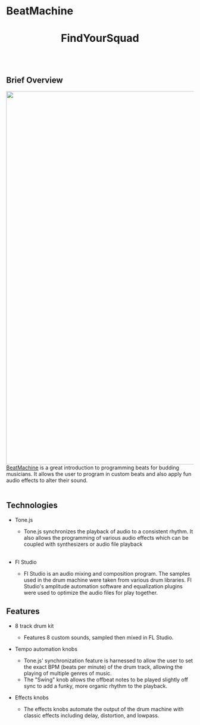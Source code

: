 # BeatMachine

<h1 align="center">FindYourSquad</h1>

<br></br>
## Brief Overview
<img src="dist/public/images/main.gif?raw=true" width="1000">
<a href='https://julian-tipler.github.io/Javascript-Project/'>BeatMachine</a> is a great introduction to programming beats for budding musicians. It allows the user to program in custom beats and also apply fun audio effects to alter their sound.
<br></br>

## Technologies

* Tone.js
    * Tone.js synchronizes the playback of audio to a consistent rhythm. It also allows the programming of various audio effects which can be coupled with     synthesizers or audio file playback
<br></br>

* Fl Studio
   * Fl Studio is an audio mixing and composition program. The samples used in the drum machine were taken from various drum libraries. Fl Studio's amplitude automation software and equalization plugins were used to optimize the audio files for play together.

## Features

* 8 track drum kit
    * Features 8 custom sounds, sampled then mixed in FL Studio.

* Tempo automation knobs
    * Tone.js' synchronization feature is harnessed to allow the user to set the exact BPM (beats per minute) of the drum track, allowing the playing of multiple genres of music.
    * The "Swing" knob allows the offbeat notes to be played slightly off sync to add a funky, more organic rhythm to the playback.

* Effects knobs
    * The effects knobs automate the output of the drum machine with classic effects including delay, distortion, and lowpass.
